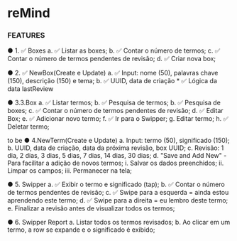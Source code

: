 # reMind


### FEATURES


● 1. ✅ Boxes
    a. ✅ Listar as boxes;
    b. ✅ Contar o número de termos;
    c. ✅ Contar o número de termos pendentes de revisão; 
    d. ✅ Criar nova box;
    
    
● 2. ✅ NewBox(Create e Update)
    a. ✅ Input: nome (50), palavras chave (150), descrição (150) e tema;
    b. ✅ UUID, data de criação
    * ✅ Lógica da data lastReview
    
    
● 3.3.Box
    a. ✅ Listar termos;
    b. ✅ Pesquisa de termos;
    b. ✅ Pesquisa de boxes;
    c. ✅ Contar o número de termos pendentes de revisão; 
    d. ✅ Editar Box;
    e. ✅ Adicionar novo termo; 
    f. ✅ Ir para o Swipper;
    g. Editar termo; 
    h. ✅ Deletar termo;
     
 to be
● 4.NewTerm(Create e Update)
    a. Input: termo (50), significado (150);
    b. UUID, data de criação, data da próxima revisão, box UUID;
    c. Revisão: 1 dia, 2 dias, 3 dias, 5 dias, 7 dias, 14 dias, 30 dias;
    d. "Save and Add New" - Para facilitar a adição de novos termos;
        i. Salvar os dados preenchidos; ii. Limpar os campos;
        iii. Permanecer na tela;
        
        
● 5. Swipper
    a. ✅ Exibir o termo e significado (tap);
    b. ✅ Contar o número de termos pendentes de revisão;
    c. ✅ Swipe para a esquerda = ainda estou aprendendo este termo;
    d. ✅ Swipe para a direita = eu lembro deste termo;
    e. Finalizar a revisão antes de visualizar todos os termos; 
    
    
● 6. Swipper Report
    a. Listar todos os termos revisados;
    b. Ao clicar em um termo, a row se expande e o significado é exibido;
